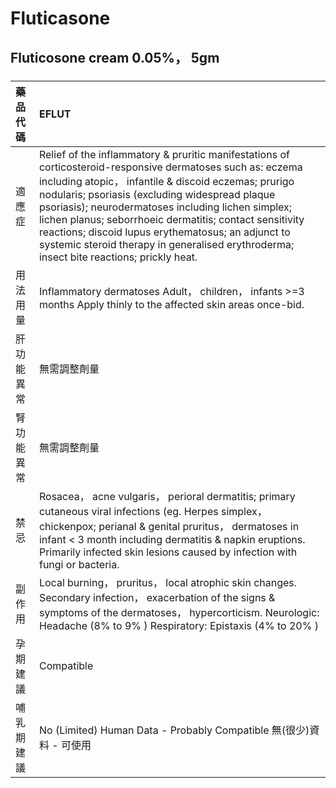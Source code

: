 # Fluticasone

## Fluticosone cream 0.05%， 5gm

##### 

| 藥品代碼   | EFLUT                                                                                                                                                                                                                                                                                                                                                                                                                                                                                    |
|:-----------|:-----------------------------------------------------------------------------------------------------------------------------------------------------------------------------------------------------------------------------------------------------------------------------------------------------------------------------------------------------------------------------------------------------------------------------------------------------------------------------------------|
| 適應症     | Relief of the inflammatory & pruritic manifestations of corticosteroid-responsive dermatoses such as: eczema including atopic， infantile & discoid eczemas; prurigo nodularis; psoriasis (excluding widespread plaque psoriasis); neurodermatoses including lichen simplex; lichen planus; seborrhoeic dermatitis; contact sensitivity reactions; discoid lupus erythematosus; an adjunct to systemic steroid therapy in generalised erythroderma; insect bite reactions; prickly heat. |
| 用法用量   | Inflammatory dermatoses Adult， children， infants >=3 months Apply thinly to the affected skin areas once-bid.                                                                                                                                                                                                                                                                                                                                                                          |
| 肝功能異常 | 無需調整劑量                                                                                                                                                                                                                                                                                                                                                                                                                                                                             |
| 腎功能異常 | 無需調整劑量                                                                                                                                                                                                                                                                                                                                                                                                                                                                             |
| 禁忌       | Rosacea， acne vulgaris， perioral dermatitis; primary cutaneous viral infections (eg. Herpes simplex， chickenpox; perianal & genital pruritus， dermatoses in infant < 3 month including dermatitis & napkin eruptions. Primarily infected skin lesions caused by infection with fungi or bacteria.                                                                                                                                                                                    |
| 副作用     | Local burning， pruritus， local atrophic skin changes. Secondary infection， exacerbation of the signs & symptoms of the dermatoses， hypercorticism. Neurologic: Headache (8% to 9% ) Respiratory: Epistaxis (4% to 20% )                                                                                                                                                                                                                                                              |
| 孕期建議   | Compatible                                                                                                                                                                                                                                                                                                                                                                                                                                                                               |
| 哺乳期建議 | No (Limited) Human Data - Probably Compatible 無(很少)資料 - 可使用                                                                                                                                                                                                                                                                                                                                                                                                                      |

